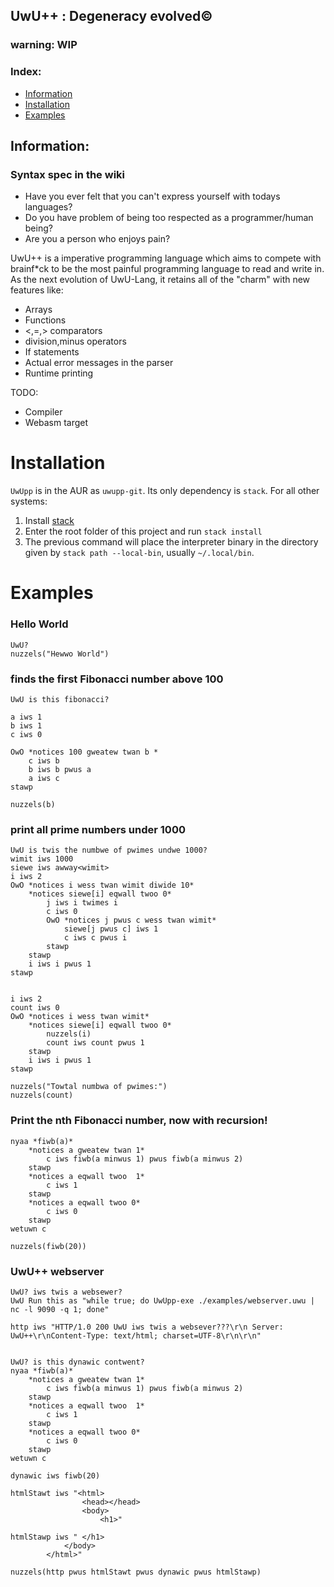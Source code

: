 ## UwU++ : Degeneracy evolved©
### warning: WIP

### Index:
- [Information](#information)
- [Installation](#installation)
- [Examples](#examples)

## Information:

### Syntax spec in the wiki
* Have you ever felt that you can't express yourself with todays languages? <br>
* Do you have problem of being too respected as a programmer/human being? <br>
* Are you a person who enjoys pain? <br>

UwU++ is a imperative programming language which aims to compete with brainf*ck to be the most painful programming language to read and write in.
As the next evolution of UwU-Lang, it retains all of the "charm" with new features like:

* Arrays
* Functions
* <,=,> comparators
* division,minus operators
* If statements
* Actual error messages in the parser
* Runtime printing

TODO:
* Compiler
* Webasm target

# Installation
`UwUpp` is in the AUR as `uwupp-git`. Its only dependency is `stack`. For all other systems:

1. Install [stack](https://docs.haskellstack.org)
2. Enter the root folder of this project and run `stack install`
3. The previous command will place the interpreter binary in the directory given by `stack path --local-bin`, usually `~/.local/bin`.

# Examples

### Hello World
~~~~
UwU?
nuzzels("Hewwo World")
~~~~

### finds the first Fibonacci number above 100
~~~~
UwU is this fibonacci?

a iws 1
b iws 1
c iws 0

OwO *notices 100 gweatew twan b *
    c iws b
    b iws b pwus a
    a iws c
stawp

nuzzels(b)
~~~~

### print all prime numbers under 1000
~~~~
UwU is twis the numbwe of pwimes undwe 1000?
wimit iws 1000
siewe iws awway<wimit>
i iws 2
OwO *notices i wess twan wimit diwide 10*
    *notices siewe[i] eqwall twoo 0*
        j iws i twimes i
        c iws 0
        OwO *notices j pwus c wess twan wimit*
            siewe[j pwus c] iws 1
            c iws c pwus i
        stawp
    stawp
    i iws i pwus 1
stawp


i iws 2
count iws 0
OwO *notices i wess twan wimit*
    *notices siewe[i] eqwall twoo 0*
        nuzzels(i)
        count iws count pwus 1
    stawp
    i iws i pwus 1
stawp

nuzzels("Towtal numbwa of pwimes:")
nuzzels(count)
~~~~

### Print the nth Fibonacci number, now with recursion! 

~~~~
nyaa *fiwb(a)*
    *notices a gweatew twan 1*
        c iws fiwb(a minwus 1) pwus fiwb(a minwus 2)
    stawp
    *notices a eqwall twoo  1*
        c iws 1
    stawp
    *notices a eqwall twoo 0*
        c iws 0
    stawp
wetuwn c

nuzzels(fiwb(20))

~~~~

### UwU++ webserver

~~~~
UwU? iws twis a websewer?
UwU Run this as "while true; do UwUpp-exe ./examples/webserver.uwu | nc -l 9090 -q 1; done"

http iws "HTTP/1.0 200 UwU iws twis a websever???\r\n Server: UwU++\r\nContent-Type: text/html; charset=UTF-8\r\n\r\n"


UwU? is this dynawic contwent?
nyaa *fiwb(a)*
    *notices a gweatew twan 1*
        c iws fiwb(a minwus 1) pwus fiwb(a minwus 2)
    stawp
    *notices a eqwall twoo  1*
        c iws 1
    stawp
    *notices a eqwall twoo 0*
        c iws 0
    stawp
wetuwn c

dynawic iws fiwb(20)

htmlStawt iws "<html>
                <head></head>
                <body>
                    <h1>"

htmlStawp iws " </h1>
            </body>
        </html>"

nuzzels(http pwus htmlStawt pwus dynawic pwus htmlStawp)
~~~~

